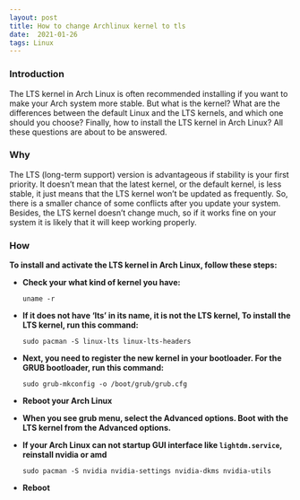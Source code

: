```yaml
---
layout: post
title: How to change Archlinux kernel to tls
date:  2021-01-26
tags: Linux
---
```


### Introduction

The LTS kernel in Arch Linux is often recommended installing if you want to make your Arch system more stable. But what is the kernel? What are the differences between the default Linux and the LTS kernels, and which one should you choose? Finally, how to install the LTS kernel in Arch Linux? All these questions are about to be answered.


### Why

The LTS (long-term support) version is advantageous if stability is your first priority. It doesn’t mean that the latest kernel, or the default kernel, is less stable, it just means that the LTS kernel won’t be updated as frequently. So, there is a smaller chance of some conflicts after you update your system. Besides, the LTS kernel doesn’t change much, so if it works fine on your system it is likely that it will keep working properly.

### How

**To install and activate the LTS kernel in Arch Linux, follow these steps:**

- **Check your what kind of kernel you have:**

    `uname -r`

- **If it does not have ‘lts’ in its name, it is not the LTS kernel, To install the LTS kernel, run this command:**

    `sudo pacman -S linux-lts linux-lts-headers`  

- **Next, you need to register the new kernel in your bootloader. For the GRUB bootloader, run this command:**

    `sudo grub-mkconfig -o /boot/grub/grub.cfg`

- **Reboot your Arch Linux** 

- **When you see grub menu, select the Advanced options. Boot with the LTS kernel from the Advanced options.**

- **If your Arch Linux can not startup GUI interface like `lightdm.service`, reinstall nvidia or amd**

    `sudo pacman -S nvidia nvidia-settings nvidia-dkms nvidia-utils`

- **Reboot**

